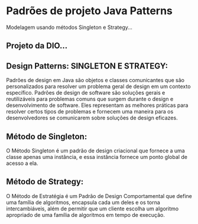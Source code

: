 # Padrões de projeto Java Patterns 
Modelagem usando métodos Singleton e Strategy...

## Projeto da DIO...

## Design Patterns: SINGLETON E STRATEGY:

Padrões de design em Java são objetos e classes comunicantes que são personalizados para resolver
um problema geral de design em um contexto específico. Padrões de design de software são soluções 
gerais e reutilizáveis ​​para problemas comuns que surgem durante o design e desenvolvimento de software. 
Eles representam as melhores práticas para resolver certos tipos de problemas e 
fornecem uma maneira para os desenvolvedores se comunicarem sobre soluções de design eficazes.

## Método de Singleton:

O Método Singleton é um padrão de design criacional que fornece a uma classe apenas uma instância,
e essa instância fornece um ponto global de acesso a ela.

## Método de Strategy:

O Método de Estratégia é um Padrão de Design Comportamental que define uma família de algoritmos, 
encapsula cada um deles e os torna intercambiáveis, além de permitir que um cliente escolha um algoritmo apropriado
de uma família de algoritmos em tempo de execução.
